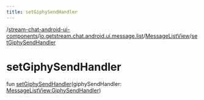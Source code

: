 ```yaml
---
title: setGiphySendHandler
---
```

/[stream-chat-android-ui-components](../../index.md)/[io.getstream.chat.android.ui.message.list](../index.md)/[MessageListView](index.md)/[setGiphySendHandler](setGiphySendHandler.md)  
  
  
  
# setGiphySendHandler  
fun [setGiphySendHandler](setGiphySendHandler.md)(giphySendHandler: [MessageListView.GiphySendHandler](GiphySendHandler/index.md))
